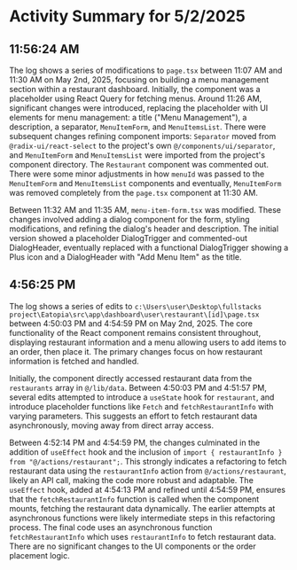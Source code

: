 # Activity Summary for 5/2/2025

## 11:56:24 AM
The log shows a series of modifications to `page.tsx`  between 11:07 AM and 11:30 AM on May 2nd, 2025, focusing on building a menu management section within a restaurant dashboard. Initially, the component was a placeholder using React Query for fetching menus.  Around 11:26 AM, significant changes were introduced, replacing the placeholder with UI elements for menu management: a title ("Menu Management"), a description, a separator,  `MenuItemForm`, and `MenuItemsList`.  There were subsequent changes refining component imports: `Separator` moved from `@radix-ui/react-select` to the project's own `@/components/ui/separator`, and `MenuItemForm` and `MenuItemsList` were imported from the project's component directory.  The `Restaurant` component was commented out.  There were some minor adjustments in how `menuId` was passed to the `MenuItemForm` and `MenuItemsList` components and eventually, `MenuItemForm` was removed completely from the `page.tsx` component at 11:30 AM.


Between 11:32 AM and 11:35 AM, `menu-item-form.tsx` was modified.  These changes involved adding a dialog component for the form, styling modifications, and refining the dialog's header and description. The initial version showed a placeholder DialogTrigger and commented-out DialogHeader, eventually replaced with a functional DialogTrigger showing a Plus icon and a DialogHeader with "Add Menu Item" as the title.


## 4:56:25 PM
The log shows a series of edits to `c:\Users\user\Desktop\fullstacks project\Eatopia\src\app\dashboard\user\restaurant\[id]\page.tsx` between 4:50:03 PM and 4:54:59 PM on May 2nd, 2025.  The core functionality of the React component remains consistent throughout, displaying restaurant information and a menu allowing users to add items to an order, then place it.  The primary changes focus on how restaurant information is fetched and handled.

Initially, the component directly accessed restaurant data from the `restaurants` array in `@/lib/data`.  Between 4:50:03 PM and 4:51:57 PM, several edits attempted to introduce a `useState` hook for `restaurant`,  and introduce placeholder functions like `Fetch` and `fetchRestaurantInfo` with varying parameters. This suggests an effort to fetch restaurant data asynchronously, moving away from direct array access.


Between 4:52:14 PM and 4:54:59 PM, the changes culminated in the addition of `useEffect` hook and  the inclusion of `import { restaurantInfo } from "@/actions/restaurant";`. This strongly indicates a refactoring to fetch restaurant data using the `restaurantInfo` action from `@/actions/restaurant`, likely an API call, making the code more robust and adaptable.  The `useEffect` hook, added at 4:54:13 PM and refined until 4:54:59 PM, ensures that the `fetchRestaurantInfo` function is called when the component mounts, fetching the restaurant data dynamically.  The earlier attempts at asynchronous functions were likely intermediate steps in this refactoring process. The final code uses an asynchronous function `fetchRestaurantInfo` which uses `restaurantInfo` to fetch restaurant data.  There are no significant changes to the UI components or the order placement logic.
